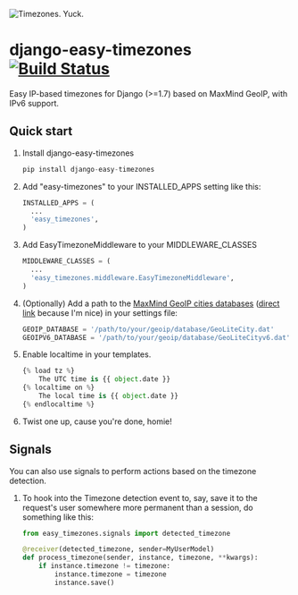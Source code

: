 ![Timezones. Yuck.](http://i.imgur.com/Qc2W47H.gif)

django-easy-timezones [![Build Status](https://travis-ci.org/Miserlou/django-easy-timezones.svg)](https://travis-ci.org/Miserlou/django-easy-timezones)
=====================

Easy IP-based timezones for Django (>=1.7) based on MaxMind GeoIP, with IPv6 support.

Quick start
-----------

1. Install django-easy-timezones

    ```python
    pip install django-easy-timezones
    ```

1. Add "easy-timezones" to your INSTALLED_APPS setting like this:

    ```python
    INSTALLED_APPS = (
      ...
      'easy_timezones',
    )
    ```

1. Add EasyTimezoneMiddleware to your MIDDLEWARE_CLASSES 

    ```python
    MIDDLEWARE_CLASSES = (
      ...
      'easy_timezones.middleware.EasyTimezoneMiddleware',
    )
    ```

1. (Optionally) Add a path to the [MaxMind GeoIP cities databases](http://dev.maxmind.com/geoip/legacy/geolite/) ([direct
link](http://geolite.maxmind.com/download/geoip/database/GeoLiteCity.dat.gz) because I'm nice) in your settings file:

    ```python
    GEOIP_DATABASE = '/path/to/your/geoip/database/GeoLiteCity.dat'
    GEOIPV6_DATABASE = '/path/to/your/geoip/database/GeoLiteCityv6.dat'
    ```

1. Enable localtime in your templates.

    ```python
    {% load tz %}
        The UTC time is {{ object.date }}
    {% localtime on %}
        The local time is {{ object.date }}
    {% endlocaltime %}
    ```
1. Twist one up, cause you're done, homie!

## Signals

You can also use signals to perform actions based on the timezone detection.

1. To hook into the Timezone detection event to, say, save it to the request's user somewhere more permanent than a session, do something like this:

	```python
	from easy_timezones.signals import detected_timezone	

	@receiver(detected_timezone, sender=MyUserModel)
	def process_timezone(sender, instance, timezone, **kwargs):
    	if instance.timezone != timezone:
        	instance.timezone = timezone
        	instance.save()
	```

